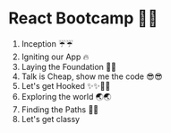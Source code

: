 # React Bootcamp 🚀🚀
1. Inception ☔☔
2. Igniting our App 🔥
3. Laying the Foundation 🌉🌉
4. Talk is Cheap, show me the code 😎😎
5. Let's get Hooked ✨✨🎣🎣
6. Exploring the world 🌏🌏
7. Finding the Paths 🏁🚩
8. Let's get classy
